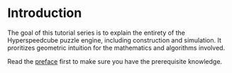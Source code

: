 # Introduction

The goal of this tutorial series is to explain the entirety of the Hyperspeedcube puzzle engine, including construction and simulation. It proritizes geometric intuition for the mathematics and algorithms involved.

Read the [preface](preface.md) first to make sure you have the prerequisite knowledge.
